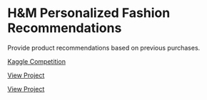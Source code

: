 # H&M Personalized Fashion Recommendations

Provide product recommendations based on previous purchases.

[Kaggle Competition](https://www.kaggle.com/competitions/h-and-m-personalized-fashion-recommendations)

[View Project](https://www.kaggle.com/code/mdbodrulalam/h-m-personalized-fashion-recommendations)

[View Project](https://www.kaggle.com/code/mdbodrulalam/h-m-ensembling-with-lstm)
